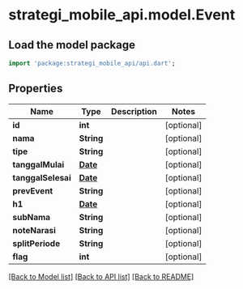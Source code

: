 # strategi_mobile_api.model.Event

## Load the model package
```dart
import 'package:strategi_mobile_api/api.dart';
```

## Properties
Name | Type | Description | Notes
------------ | ------------- | ------------- | -------------
**id** | **int** |  | [optional] 
**nama** | **String** |  | [optional] 
**tipe** | **String** |  | [optional] 
**tanggalMulai** | [**Date**](Date.md) |  | [optional] 
**tanggalSelesai** | [**Date**](Date.md) |  | [optional] 
**prevEvent** | **String** |  | [optional] 
**h1** | [**Date**](Date.md) |  | [optional] 
**subNama** | **String** |  | [optional] 
**noteNarasi** | **String** |  | [optional] 
**splitPeriode** | **String** |  | [optional] 
**flag** | **int** |  | [optional] 

[[Back to Model list]](../README.md#documentation-for-models) [[Back to API list]](../README.md#documentation-for-api-endpoints) [[Back to README]](../README.md)


